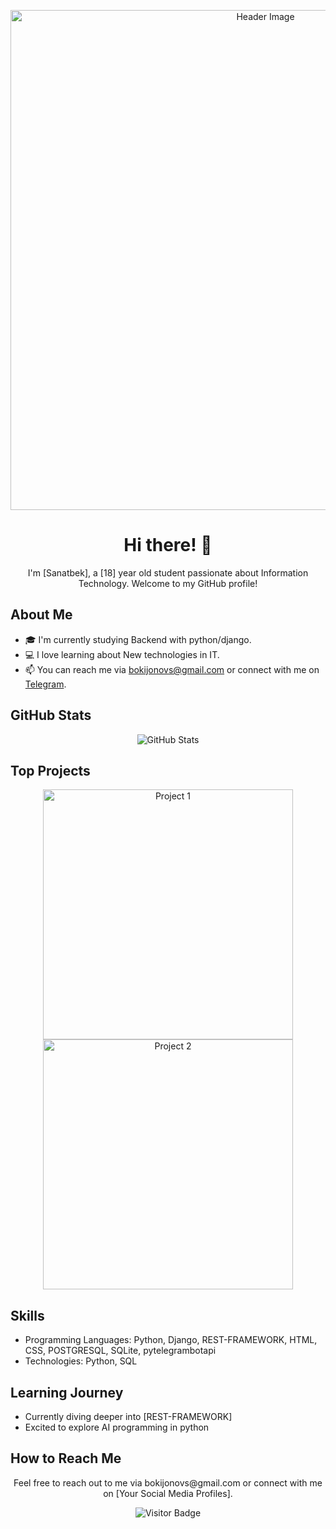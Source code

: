 <!-- Your Header -->
<p align="center">
  <img src="https://prnt.sc/D4xxR2hQxNtB" width="800" alt="Header Image">
</p>

<!-- Your Introduction -->
<h1 align="center">Hi there! 👋</h1>

<p align="center">
  I'm [Sanatbek], a [18] year old student passionate about Information Technology. Welcome to my GitHub profile!
</p>

<!-- Your About Me Section -->
## About Me

- 🎓 I'm currently studying Backend with python/django.
- 💻 I love learning about New technologies in IT.
- 📫 You can reach me via bokijonovs@gmail.com or connect with me on <a href="https://t.me/bokijonov_s">Telegram</a>.

<!-- Your GitHub Stats -->
## GitHub Stats

<p align="center">
  <img src="https://github-readme-stats.vercel.app/api?username=BokijonovS&show_icons=true&theme=radical" alt="GitHub Stats">
</p>

<!-- Your Top Projects -->
## Top Projects

<p align="center">
  <a href="https://github.com/BokijonovS/fruitables">
    <img src="https://prnt.sc/PjeDFR2CZXjo" width="400" alt="Project 1">
  </a>
  <a href="https://github.com/BokijonovS/aristocats">
    <img src="https://prnt.sc/0tDuV0Rb5vJ7" width="400" alt="Project 2">
  </a>
</p>

<!-- Your Skills Section -->
## Skills

- Programming Languages: Python, Django, REST-FRAMEWORK, HTML, CSS, POSTGRESQL, SQLite, pytelegrambotapi
- Technologies: Python, SQL

<!-- Your Learning Journey Section -->
## Learning Journey

- Currently diving deeper into [REST-FRAMEWORK]
- Excited to explore AI programming in python

<!-- Your How to Reach Me Section -->
## How to Reach Me

<p align="center">
  Feel free to reach out to me via bokijonovs@gmail.com or connect with me on [Your Social Media Profiles].
</p>

<!-- Footer -->
<p align="center">
  <img src="https://img.shields.io/badge/dynamic/json?color=brightgreen&label=visitors&query=value&url=https://api.countapi.xyz/hit/BokijonovS.BokijonovS/visits" alt="Visitor Badge">
</p>

